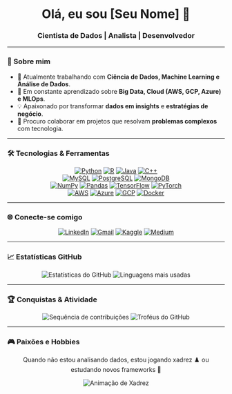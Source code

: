 <h1 align="center">Olá, eu sou [Seu Nome] 👋</h1>
<h3 align="center">Cientista de Dados | Analista | Desenvolvedor</h3>

---

### 🚀 Sobre mim

- 🔭 Atualmente trabalhando com **Ciência de Dados, Machine Learning e Análise de Dados**.
- 🌱 Em constante aprendizado sobre **Big Data, Cloud (AWS, GCP, Azure) e MLOps**.
- 💡 Apaixonado por transformar **dados em insights** e **estratégias de negócio**.
- 🤝 Procuro colaborar em projetos que resolvam **problemas complexos** com tecnologia.

---

### 🛠️ Tecnologias & Ferramentas

<p align="center">
  <a href="https://www.python.org" target="_blank"><img src="https://img.shields.io/badge/Python-3776AB?style=for-the-badge&logo=python&logoColor=white" alt="Python"></a>
  <a href="https://www.r-project.org" target="_blank"><img src="https://img.shields.io/badge/R-276DC3?style=for-the-badge&logo=r&logoColor=white" alt="R"></a>
  <a href="https://www.java.com" target="_blank"><img src="https://img.shields.io/badge/Java-007396?style=for-the-badge&logo=java&logoColor=white" alt="Java"></a>
  <a href="https://isocpp.org" target="_blank"><img src="https://img.shields.io/badge/C%2B%2B-00599C?style=for-the-badge&logo=cplusplus&logoColor=white" alt="C++"></a>
  <br>
  <a href="https://www.mysql.com" target="_blank"><img src="https://img.shields.io/badge/MySQL-4479A1?style=for-the-badge&logo=mysql&logoColor=white" alt="MySQL"></a>
  <a href="https://www.postgresql.org" target="_blank"><img src="https://img.shields.io/badge/PostgreSQL-336791?style=for-the-badge&logo=postgresql&logoColor=white" alt="PostgreSQL"></a>
  <a href="https://www.mongodb.com" target="_blank"><img src="https://img.shields.io/badge/MongoDB-47A248?style=for-the-badge&logo=mongodb&logoColor=white" alt="MongoDB"></a>
  <br>
  <a href="https://numpy.org" target="_blank"><img src="https://img.shields.io/badge/Numpy-013243?style=for-the-badge&logo=numpy&logoColor=white" alt="NumPy"></a>
  <a href="https://pandas.pydata.org" target="_blank"><img src="https://img.shields.io/badge/Pandas-150458?style=for-the-badge&logo=pandas&logoColor=white" alt="Pandas"></a>
  <a href="https://www.tensorflow.org" target="_blank"><img src="https://img.shields.io/badge/TensorFlow-FF6F00?style=for-the-badge&logo=tensorflow&logoColor=white" alt="TensorFlow"></a>
  <a href="https://pytorch.org" target="_blank"><img src="https://img.shields.io/badge/PyTorch-EE4C2C?style=for-the-badge&logo=pytorch&logoColor=white" alt="PyTorch"></a>
  <br>
  <a href="https://aws.amazon.com" target="_blank"><img src="https://img.shields.io/badge/AWS-232F3E?style=for-the-badge&logo=amazon-aws&logoColor=white" alt="AWS"></a>
  <a href="https://azure.microsoft.com" target="_blank"><img src="https://img.shields.io/badge/Azure-0078D4?style=for-the-badge&logo=microsoft-azure&logoColor=white" alt="Azure"></a>
  <a href="https://cloud.google.com" target="_blank"><img src="https://img.shields.io/badge/GCP-4285F4?style=for-the-badge&logo=google-cloud&logoColor=white" alt="GCP"></a>
  <a href="https://www.docker.com" target="_blank"><img src="https://img.shields.io/badge/Docker-2496ED?style=for-the-badge&logo=docker&logoColor=white" alt="Docker"></a>
</p>

---

### 🌐 Conecte-se comigo

<p align="center">
  <a href="https://www.linkedin.com/in/[SEU_USUARIO]" target="_blank"><img src="https://img.shields.io/badge/LinkedIn-0077B5?style=for-the-badge&logo=linkedin&logoColor=white" alt="LinkedIn"></a>
  <a href="mailto:[SEU_EMAIL]"><img src="https://img.shields.io/badge/Gmail-D14836?style=for-the-badge&logo=gmail&logoColor=white" alt="Gmail"></a>
  <a href="https://www.kaggle.com/[SEU_USUARIO]" target="_blank"><img src="https://img.shields.io/badge/Kaggle-20BEFF?style=for-the-badge&logo=kaggle&logoColor=white" alt="Kaggle"></a>
  <a href="https://medium.com/@seuusuario" target="_blank"><img src="https://img.shields.io/badge/Medium-000000?style=for-the-badge&logo=medium&logoColor=white" alt="Medium"></a>
</p>

---

### 📈 Estatísticas GitHub

<p align="center">
  <img src="https://github-readme-stats.vercel.app/api?username=SEUUSUARIO&show_icons=true&theme=dracula&hide_border=false" alt="Estatísticas do GitHub" />
  <img src="https://github-readme-stats.vercel.app/api/top-langs/?username=SEUUSUARIO&layout=compact&theme=dracula&hide_border=false" alt="Linguagens mais usadas" />
</p>

---

### 🏆 Conquistas & Atividade

<p align="center">
  <img src="https://streak-stats.demolab.com?user=SEUUSUARIO&theme=dracula&hide_border=false" alt="Sequência de contribuições" />
  <img src="https://github-profile-trophy.vercel.app/?username=SEUUSUARIO&theme=dracula&column=3&margin-w=8&margin-h=8" alt="Troféus do GitHub" />
</p>

---

### 🎮 Paixões e Hobbies

<p align="center">
  Quando não estou analisando dados, estou jogando xadrez ♟️ ou estudando novos frameworks 🚀
</p>
<p align="center">
  <img src="https://media.giphy.com/media/v1.Y2lkPTc5MGI3NjExYzJjbzRpN3RlbXN2bW40a2x4cGZ0a2w3dDAwdjY3MGM3bjVjMWp2aSZlcD12MV9pbnRlcm5hbF9naWZfYnlfaWQmY3Q9Zw/VzQ9igFvHj7xW/giphy.gif" alt="Animação de Xadrez">
</p>
